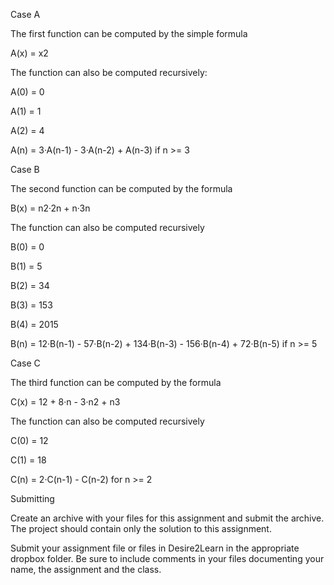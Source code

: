 Case A

The first function can be computed by the simple formula

A(x) = x2

The function can also be computed recursively:

A(0) = 0

A(1) = 1

A(2) = 4

A(n) = 3·A(n-1) - 3·A(n-2) + A(n-3)   if n >= 3

Case B

The second function can be computed by the formula

B(x) = n2·2n + n·3n

The function can also be computed recursively

B(0) = 0

B(1) = 5

B(2) = 34

B(3) = 153

B(4) = 2015

B(n) = 12·B(n-1) - 57·B(n-2) + 134·B(n-3) - 156·B(n-4) + 72·B(n-5)   if n >= 5

Case C

The third function can be computed by the formula

C(x) = 12 + 8·n - 3·n2 + n3

The function can also be computed recursively

C(0) = 12

C(1) = 18

C(n) = 2·C(n-1) - C(n-2) for n >= 2

Submitting

Create an archive with your files for this assignment and submit the archive. The project should contain only the solution to this assignment.

Submit your assignment file or files in Desire2Learn in the appropriate dropbox folder. Be sure to include comments in your files documenting your name, the assignment and the class.